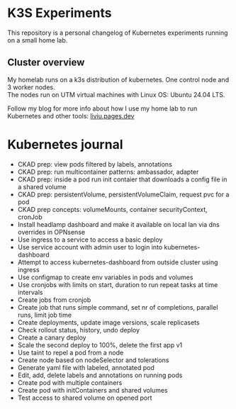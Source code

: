 # K3S Experiments
This repository is a personal changelog of Kubernetes experiments running on a small home lab.

## Cluster overview
My homelab runs on a k3s distribution of kubernetes. One control node and 3 worker nodes.  
The nodes run on UTM virtual machines with Linux OS: Ubuntu 24.04 LTS. 
 
Follow my blog for more info about how I use my home lab to run Kubernetes and other tools:
[liviu.pages.dev](https://liviu.pages.dev/)

# Kubernetes journal
- CKAD prep: view pods filtered by labels, annotations
- CKAD prep: run multicontainer patterns: ambassador, adapter
- CKAD prep: inside a pod run init contaier that downloads a config file in a shared volume
- CKAD prep: persistentVolume, persistentVolumeClaim, request pvc for a pod
- CKAD prep concepts: volumeMounts, container securityContext, cronJob
- Install headlamp dashboard and make it available on local lan via dns overrides in OPNsense
- Use ingress to a service to access a basic deploy
- Use service account with admin user to login into kubernetes-dashboard
- Attempt to access kubernetes-dashboard from outside cluster using ingress
- Use configmap to create env variables in pods and volumes
- Use cronjobs with limits on start, duration to run repeat tasks at time intervals
- Create jobs from cronjob
- Create job that runs simple command, set nr of completions, parallel runs, limit job time
- Create deployments, update image versions, scale replicasets
- Check rollout status, history, undo deploy
- Create a canary deploy
- Scale the second deploy to 100%, delete the first app v1
- Use taint to repel a pod from a node
- Create node based on nodeSelector and tolerations
- Generate yaml file with labeled, annotated pod
- Edit, add, delete labels and annotations on running pods
- Create pod with multiple containers
- Create pod with initContainers and shared volumes
- Test access to shared volume on opened port
